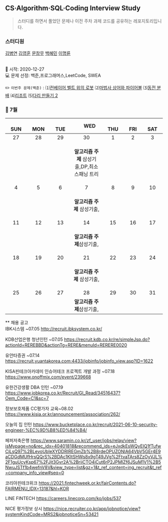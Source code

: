 ## CS·Algorithm·SQL·Coding Interview Study
<blockquote>스터디를 하면서 풀었던 문제나 이전 주차 과제 코드를 공유하는 레포지토리입니다.</blockquote>

### 스터디원

[김병연](https://github.com/whyWhale) [김영훈](https://github.com/12311321) [문창무](https://github.com/ChangmooMoon) [백혜민](https://github.com/HyeminBaek) [이명륜](https://github.com/auddl0756)

<br> 📌 시작: 2020-12-27 
<br> 💻 문제 선정: 백준,프로그래머스,LeetCode, SWEA

✏️ `이번주 문제(백준)` : ⑴[컨베이어 벨트 위의 로봇](https://www.acmicpc.net/problem/20055)  ⑵[마법사 상어와 파이어볼](https://www.acmicpc.net/problem/20056)  ⑶[동전 분배](https://www.acmicpc.net/problem/1943)  ⑷[리조트](https://www.acmicpc.net/problem/13302)  ⑸[다리 만들기 2](https://www.acmicpc.net/problem/17472)

<h3> 📅 7월 </h3>


|　  SUN　  |　  MON　  |　  TUE　  |　  WED　  |　  THU　  |　  FRI　  |　  SAT　  |
|:---:|:---:|:---:|:---:|:---:|:---:|:---:|
|   27    |   28    |   29  |  30  |  1  |  2  |  3  |
|     |     |    |<p><b>알고리즘 주제</b> 삼성기출,DP,최소 스패닝 트리</p> |  | | |
|   4   |      5      |      6      |     7     |    8     |     9     |   10   |
||||<p><b>알고리즘 주제</b> 삼성기출,</p>||||
| 11 |      12       |      13       |      14      |     15     |     16     |17|
|    |||<p><b>알고리즘 주제</b>삼성기출,</p>||||
| 18 |      19        |      20       | 21   |  22  |  23  |  24  |
||||<p><b>알고리즘 주제</b> 삼성기출,</p>||||
| 25 |26|27|28|29|30|31|
|   |   |  |<b>알고리즘 주제</b>삼성기출,||||


** 채용 공고
<br>IBK시스템 ~07.05 http://recruit.ibksystem.co.kr/

KDB산업은행 청년인턴 ~07.05 https://recruit.kdb.co.kr/re/simpleJsp.do?actionId=REREBBD&actionTg=RERE&menuId=RERERE0020

유안타증권 ~07.14 https://recruit.yuantakorea.com:4433/jobinfo/jobinfo_view.asp?ID=1622

KISA핀테크아카데미 인슈어테크 프로젝트 개발 과정 ~07.18 https://www.onoffmix.com/event/239668

유한건강생활 DBA 인턴 ~07.19 https://www.jobkorea.co.kr/Recruit/GI_Read/34516437?Oem_Code=C1&sc=7

정보보호제품 CC평가자 교육~08.02 https://www.kisia.or.kr/announcement/association/262/

오늘의 집 인턴 https://www.bucketplace.co.kr/recruit/2021-06-10-security-engineer-%EC%9D%B8%ED%84%B4/

페퍼저축은행 https://www.saramin.co.kr/zf_user/jobs/relay/view?isMypage=no&rec_idx=40401818&recommend_ids=eJxdkEsWQyEIQ1fTufwCjLsQ97%2BLevoUbIeXYDDRIREGmZb%2B8rdeOPUZONlA64VbV5GEr4E9aCDGdMUfHrsQQrS%2BDAc1KltSHWs8x9gT49JVg%2FtvaTArs8ZzOyVJL%2F1guUcyKsp67%2FJjt3Gvr2A%2BriiCTO4iCut6rP2JPMlZf6JSuM1V1%2B5NwuJSTf1b4wefnV8V&view_type=list&gz=1&t_ref_content=ing_recruit&t_ref=company_info_view#seq=0

코리아핀테크위크 https://2021.fintechweek.or.kr/fairContents.do?FAIRMENU_IDX=13187&hl=KOR

LINE FINTECH https://careers.linecorp.com/ko/jobs/537

NICE 평가정보 상시 https://nice.recruiter.co.kr/app/jobnotice/view?systemKindCode=MRS2&jobnoticeSn=53421


